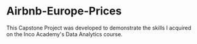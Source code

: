 # Airbnb-Europe-Prices
This Capstone Project was developed to demonstrate the skills I acquired on the Inco Academy's Data Analytics course.
